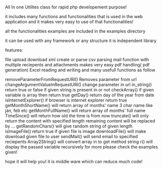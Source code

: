 All In one Utilites class for rapid php developement purpose!

it includes many functions and functionalities that is used in the web application and it makes very easy to use of that functionalities!

all the functionalities examples are included in the examples directory

it can be used with any framework or any structure it is independent library

features:

file upload download
xml create or parse
csv parsing
mail function with multiple reciepents and attachments makes very easy
pdf handling( pdf generation)
Excel reading and writing
and many usefull functions as follow

removeParameterFromRequestURI()  Removes parameter from url
changeArgumentValueInRequestURI() change parameter in url
in_string() return true or false if given string is present in or not
checkArray() if given variable is array then return true
getDay() return day of the year from date
isInternetExplorer() if browser is internet explorer return true
getMonthShortName() will return array of months' name 3 char name like jan, feb etc
getMonthFullName() will return array of months' full name
TimeSince() will return how old the time is from now
truncate() will only return the content with specified length remaining content will be replaced by ...
getRandomChars() will give random string of given length
isImageFile() return true if given file is image
downloadFile() will make download given file to user
sendMail() will send email to specified reciepents
Array2String() will convert array in to get method string
r() will display the passed variable recursively
for more please check the examples given!

hope it will help you! it is middle ware which can reduce much code!